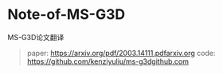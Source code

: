 # Note-of-MS-G3D
MS-G3D论文翻译
>paper: https://arxiv.org/pdf/2003.14111.pdf​arxiv.org
>code: https://github.com/kenziyuliu/ms-g3d​github.com

